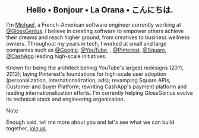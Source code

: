 <h2 align="center">Hello • Bonjour • La Orana • こんにちは.</h2>

I'm [Michael](https://linkedin.com/in/xethorn), a French-American software engineer currently working at [@GlossGenius](https://github.com/glossgenius). I believe in creating software to empower others achieve their dreams and reach higher ground, from creatives to business wellness owners. Throughout my years in tech, I worked at small and large companies such as [@Google](https://github.com/google), [@YouTube](https://github.com/youtube), , [@Pinterest](https://github.com/pinterest), [@Square](https://github.com/square), [@CashApp](https://github.com/cashapp) leading high-scale initiatives. 

Known for being the architect behing YouTube's largest redesigns (2011, 2012); laying Pinterest's foundations for high-scale user adoption (personalization, internationalization, ads); revamping Square APIs, Customer and Buyer Platform; rewriting CashApp's payment platform and leading internationalization efforts. I'm currently helping GlossGenius evolve its technical stack and engineering organization. 

> [!NOTE]
> Enough said, tell me more about you and let's see what we can build together, [join us](https://job-boards.greenhouse.io/glossgenius).
